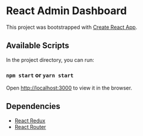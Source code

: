 # React Admin Dashboard

This project was bootstrapped with [Create React App](https://github.com/facebookincubator/create-react-app).

## Available Scripts

In the project directory, you can run:

### `npm start` or `yarn start`

Open [http://localhost:3000](http://localhost:3000) to view it in the browser.

## Dependencies

- [React Redux](https://github.com/reactjs/redux)
- [React Router](https://github.com/ReactTraining/react-router)



